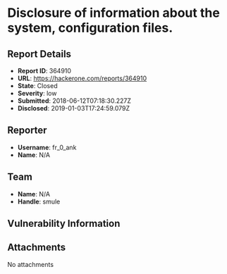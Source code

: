 # Disclosure of information about the system, configuration files.

## Report Details
- **Report ID**: 364910
- **URL**: https://hackerone.com/reports/364910
- **State**: Closed
- **Severity**: low
- **Submitted**: 2018-06-12T07:18:30.227Z
- **Disclosed**: 2019-01-03T17:24:59.079Z

## Reporter
- **Username**: fr_0_ank
- **Name**: N/A

## Team
- **Name**: N/A
- **Handle**: smule

## Vulnerability Information


## Attachments
No attachments
